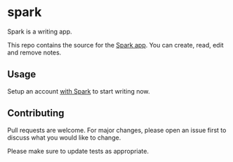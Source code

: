 # spark

Spark is a writing app.


This repo contains the source for the [Spark app](https://ssparks.herokuapp.com/). You can create, read, edit and remove notes. 


## Usage
Setup an account [with Spark](https://ssparks.herokuapp.com) to start writing now.

## Contributing
Pull requests are welcome. For major changes, please open an issue first to discuss what you would like to change.

Please make sure to update tests as appropriate.
